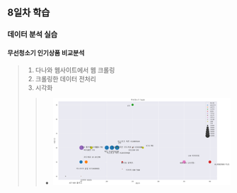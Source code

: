 ## 8일차 학습

### 데이터 분석 실습

#### 무선청소기 인기상품 비교분석
> 1. 다나와 웹사이트에서 웹 크롤링
> 2. 크롤링한 데이터 전처리
> 3. 시각화
>> - ![](https://github.com/LegdayDev/BigData-Analysis/blob/master/day08/images/ba16.png)